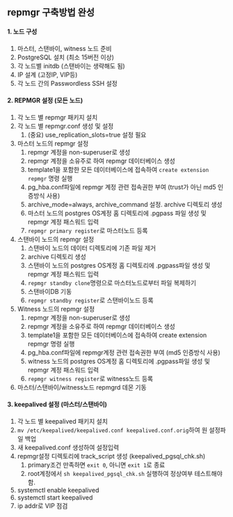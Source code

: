 ## repmgr 구축방법 완성

#### 1. 노드 구성
1. 마스터, 스탠바이, witness 노드 준비
2. PostgreSQL 설치 (최소 15버전 이상)
3. 각 노드별 initdb (스탠바이는 생략해도 됨)
4. IP 설계 (고정IP, VIP등)
5. 각 노드 간의 Passwordless SSH 설정

#### 2. REPMGR 설정 (모든 노드)
1. 각 노드 별 repmgr 패키지 설치
2. 각 노드 별 repmgr.conf 생성 및 설정
   1. (중요) use_replication_slots=true 설정 필요
4. 마스터 노드의 repmgr 설정
   1. repmgr 계정을 non-superuser로 생성
   2. repmgr 계정을 소유주로 하여 repmgr 데이터베이스 생성
   3. template1을 포함한 모든 데이터베이스에 접속하여 `create extension repmgr` 명령 실행
   4. pg_hba.conf파일에 repmgr 계정 관련 접속권한 부여 (trust가 아닌 md5 인증방식 사용)
   5. archive_mode=always, archive_command 설정. archive 디렉토리 생성
   6. 마스터 노드의 postgres OS계정 홈 디렉토리에 .pgpass 파일 생성 및 repmgr 계정 패스워드 입력
   7. `repmgr primary register`로 마스터노드 등록
5. 스탠바이 노드의 repmgr 설정
   1. 스탠바이 노드의 데이터 디렉토리에 기존 파일 제거
   2. archive 디렉토리 생성
   3. 스탠바이 노드의 postgres OS계정 홈 디렉토리에 .pgpass파일 생성 및 repmgr 계정 패스워드 입력
   4. `repmgr standby clone`명령으로 마스터노드로부터 파일 복제하기
   5. 스탠바이DB 기동
   6. `repmgr standby register`로 스탠바이노드 등록
6. Witness 노드의 repmgr 설정
   1. repmgr 계정을 non-superuser로 생성
   2. repmgr 계정을 소유주로 하여 repmgr 데이터베이스 생성
   3. template1을 포함한 모든 데이터베이스에 접속하여 create extension repmgr 명령 실행
   4. pg_hba.conf파일에 repmgr계정 관련 접속권한 부여 (md5 인증방식 사용)
   6. witness 노드의 postgres OS계정 홈 디렉토리에 .pgpass파일 생성 및 repmgr 계정 패스워드 입력
   7. `repmgr witness register`로 witness노드 등록
7. 마스터/스탠바이/witness노드 repmgrd 데몬 기동

#### 3. keepalived 설정 (마스터/스탠바이)
1. 각 노드 별 keepalived 패키지 설치
2. `mv /etc/keepalived/keepalived.conf keepalived.conf.orig`하여 원 설정파일 백업
3. 새 keepalived.conf 생성하여 설정입력
4. repmgr설정 디렉토리에 track_script 생성 (keepalived_pgsql_chk.sh)
   1. primary조건 만족하면 `exit 0`, 아니면 `exit 1`로 종료
   2. root계정에서 `sh keepalived_pgsql_chk.sh` 실행하여 정상여부 테스트해야 함.
5. systemctl enable keepalived
6. systemctl start keepalived
7. ip addr로 VIP 점검
